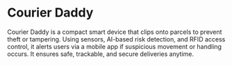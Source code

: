 # Courier Daddy
Courier Daddy is a compact smart device that clips onto parcels to prevent theft or tampering. Using sensors, AI-based risk detection, and RFID access control, it alerts users via a mobile app if suspicious movement or handling occurs. It ensures safe, trackable, and secure deliveries anytime.

